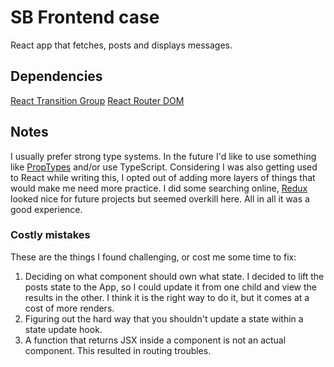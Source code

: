 # SB Frontend case
React app that fetches, posts and displays messages.

## Dependencies
[React Transition Group](http://reactcommunity.org/react-transition-group/)
[React Router DOM](https://reactrouter.com/web/guides/quick-start)

## Notes
I usually prefer strong type systems. In the future I'd like to use something like
[PropTypes](https://www.npmjs.com/package/prop-types) and/or use TypeScript. Considering
I was also getting used to React while writing this, I opted out of adding more layers of
things that would make me need more practice. I did some searching online, 
[Redux](https://redux.js.org/introduction/getting-started) looked nice for future projects
but seemed overkill here. All in all it was a good experience.

### Costly mistakes
These are the things I found challenging, or cost me some time to fix:
1. Deciding on what component should own what state.
I decided to lift the posts state to the App, so I could update it from one child and view the
results in the other. I think it is the right way to do it, but it comes at a cost of more renders.
2. Figuring out the hard way that you shouldn't update a state within a state update hook.
3. A function that returns JSX inside a component is not an actual component. This resulted in routing troubles.
